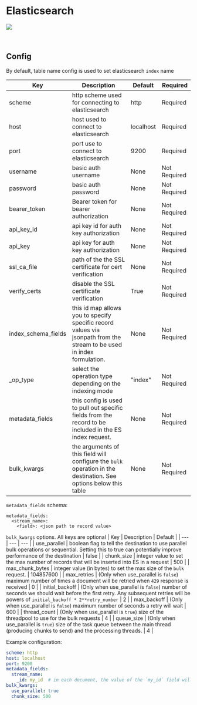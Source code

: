 # Elasticsearch

![](https://static-www.elastic.co/v3/assets/bltefdd0b53724fa2ce/blt280217a63b82a734/6202d3378b1f312528798412/elastic-logo.svg)

<br/>

## Config
By default, table name config is used to set elasticsearch `index` name

| Key | Description | Default | Required |
| --- | --- | --- | --- |
| scheme | http scheme used for connecting to elasticsearch | http | Required |
| host | host used to connect to elasticsearch | localhost | Required |
| port | port use to connect to elasticsearch | 9200 | Required |
| username | basic auth username | None | Not Required |
| password | basic auth password | None | Not Required |
| bearer_token | Bearer token for bearer authorization | None | Not Required |
| api_key_id | api key id for auth key authorization | None | Not Required |
| api_key | api key for auth key authorization | None | Not Required |
| ssl_ca_file | path of the the SSL certificate for cert verification | None | Not Required |
| verify_certs | disable the SSL certificate verification | True | Not Required |
| index_schema_fields | this id map allows you to specify specific record values via jsonpath from the stream to be used in index formulation. | None | Not Required |
| _op_type | select the operation type depending on the indexing mode | "index" | Not Required |
| metadata_fields | this config is used to pull out specific fields from the record to be included in the ES index request. | None | Not Required |
| bulk_kwargs | the arguments of this field will configure the `bulk` operation in the destination. See options below this table | None | Not Required |

`metadata_fields` schema:
```
metadata_fields:
  <stream_name>:
    <field>: <json path to record value>
```

`bulk_kwargs` options. All keys are optional
| Key | Description | Default |
| --- | --- | --- |
| use_parallel | boolean flag to tell the destination to use parallel bulk operations or sequential. Setting this to true can potentially improve performance of the destination | false |
| chunk_size | integer value to set the max number of records that will be inserted into ES in a request | 500 |
| max_chunk_bytes | integer value (in bytes) to set the max size of the `bulk` request. | 104857600 |
| max_retries | (Only when use_parallel is `false`) maximum number of times a document will be retried when `429` response is received  | 0 |
| initial_backoff | (Only when use_parallel is `false`) number of seconds we should wait before the first retry. Any subsequent retries will be powers of `initial_backoff * 2**retry_number` | 2 |
| max_backoff | (Only when use_parallel is `false`) maximum number of seconds a retry will wait | 600 |
| thread_count | (Only when use_parallel is `true`) size of the threadpool to use for the bulk requests | 4 |
| queue_size | (Only when use_parallel is `true`) size of the task queue between the main thread (producing chunks to send) and the processing threads. | 4 |

Example configuration:
```yaml
scheme: http
host: localhost
port: 9200
metadata_fields:
  stream_name:
    _id: my_id  # in each document, the value of the `my_id` field will be set as the `_id` in the index request
bulk_kwargs:
  use_parallel: true
  chunk_size: 500
```
